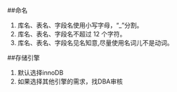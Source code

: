 ##命名
1. 库名、表名、字段名使用小写字母，“_”分割。
2. 库名、表名、字段名不超过 12 个字符。
3. 库名、表名、字段名见名知意,尽量使用名词儿不是动词。

##存储引擎
1. 默认选择innoDB
2. 如果选择其他引擎的需求，找DBA审核

